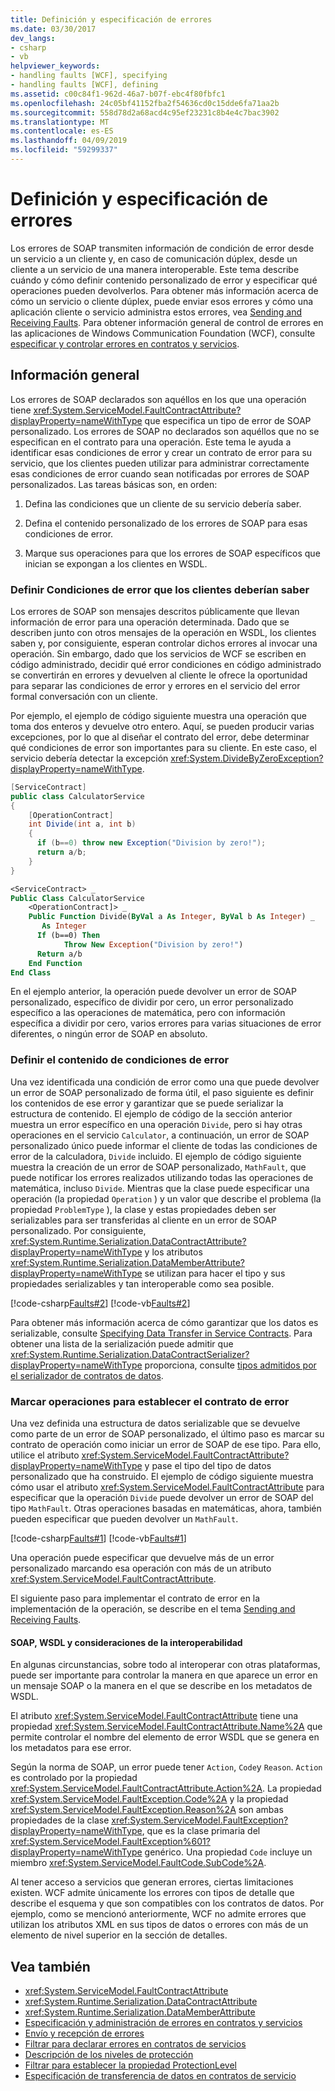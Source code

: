 ```yaml
---
title: Definición y especificación de errores
ms.date: 03/30/2017
dev_langs:
- csharp
- vb
helpviewer_keywords:
- handling faults [WCF], specifying
- handling faults [WCF], defining
ms.assetid: c00c84f1-962d-46a7-b07f-ebc4f80fbfc1
ms.openlocfilehash: 24c05bf41152fba2f54636cd0c15dde6fa71aa2b
ms.sourcegitcommit: 558d78d2a68acd4c95ef23231c8b4e4c7bac3902
ms.translationtype: MT
ms.contentlocale: es-ES
ms.lasthandoff: 04/09/2019
ms.locfileid: "59299337"
---
```

# <a name="defining-and-specifying-faults"></a>Definición y especificación de errores
Los errores de SOAP transmiten información de condición de error desde un servicio a un cliente y, en caso de comunicación dúplex, desde un cliente a un servicio de una manera interoperable. Este tema describe cuándo y cómo definir contenido personalizado de error y especificar qué operaciones pueden devolverlos. Para obtener más información acerca de cómo un servicio o cliente dúplex, puede enviar esos errores y cómo una aplicación cliente o servicio administra estos errores, vea [Sending and Receiving Faults](../../../docs/framework/wcf/sending-and-receiving-faults.md). Para obtener información general de control de errores en las aplicaciones de Windows Communication Foundation (WCF), consulte [especificar y controlar errores en contratos y servicios](../../../docs/framework/wcf/specifying-and-handling-faults-in-contracts-and-services.md).  
  
## <a name="overview"></a>Información general  
 Los errores de SOAP declarados son aquéllos en los que una operación tiene <xref:System.ServiceModel.FaultContractAttribute?displayProperty=nameWithType> que especifica un tipo de error de SOAP personalizado. Los errores de SOAP no declarados son aquéllos que no se especifican en el contrato para una operación. Este tema le ayuda a identificar esas condiciones de error y crear un contrato de error para su servicio, que los clientes pueden utilizar para administrar correctamente esas condiciones de error cuando sean notificadas por errores de SOAP personalizados. Las tareas básicas son, en orden:  
  
1. Defina las condiciones que un cliente de su servicio debería saber.  
  
2. Defina el contenido personalizado de los errores de SOAP para esas condiciones de error.  
  
3. Marque sus operaciones para que los errores de SOAP específicos que inician se expongan a los clientes en WSDL.  
  
### <a name="defining-error-conditions-that-clients-should-know-about"></a>Definir Condiciones de error que los clientes deberían saber  
 Los errores de SOAP son mensajes descritos públicamente que llevan información de error para una operación determinada. Dado que se describen junto con otros mensajes de la operación en WSDL, los clientes saben y, por consiguiente, esperan controlar dichos errores al invocar una operación. Sin embargo, dado que los servicios de WCF se escriben en código administrado, decidir qué error condiciones en código administrado se convertirán en errores y devuelven al cliente le ofrece la oportunidad para separar las condiciones de error y errores en el servicio del error formal conversación con un cliente.  
  
 Por ejemplo, el ejemplo de código siguiente muestra una operación que toma dos enteros y devuelve otro entero. Aquí, se pueden producir varias excepciones, por lo que al diseñar el contrato del error, debe determinar qué condiciones de error son importantes para su cliente. En este caso, el servicio debería detectar la excepción <xref:System.DivideByZeroException?displayProperty=nameWithType>.  
  
```csharp  
[ServiceContract]  
public class CalculatorService  
{  
    [OperationContract]   
    int Divide(int a, int b)  
    {  
      if (b==0) throw new Exception("Division by zero!");  
      return a/b;  
    }  
}  
```  
  
```vb  
<ServiceContract> _  
Public Class CalculatorService  
    <OperationContract]> _  
    Public Function Divide(ByVal a As Integer, ByVal b As Integer) _  
       As Integer  
      If (b==0) Then   
            Throw New Exception("Division by zero!")  
      Return a/b  
    End Function  
End Class  
```  
  
 En el ejemplo anterior, la operación puede devolver un error de SOAP personalizado, específico de dividir por cero, un error personalizado específico a las operaciones de matemática, pero con información específica a dividir por cero, varios errores para varias situaciones de error diferentes, o ningún error de SOAP en absoluto.  
  
### <a name="define-the-content-of-error-conditions"></a>Definir el contenido de condiciones de error  
 Una vez identificada una condición de error como una que puede devolver un error de SOAP personalizado de forma útil, el paso siguiente es definir los contenidos de ese error y garantizar que se puede serializar la estructura de contenido. El ejemplo de código de la sección anterior muestra un error específico en una operación `Divide`, pero si hay otras operaciones en el servicio `Calculator`, a continuación, un error de SOAP personalizado único puede informar el cliente de todas las condiciones de error de la calculadora, `Divide` incluido. El ejemplo de código siguiente muestra la creación de un error de SOAP personalizado, `MathFault`, que puede notificar los errores realizados utilizando todas las operaciones de matemática, incluso `Divide`. Mientras que la clase puede especificar una operación (la propiedad `Operation` ) y un valor que describe el problema (la propiedad `ProblemType` ), la clase y estas propiedades deben ser serializables para ser transferidas al cliente en un error de SOAP personalizado. Por consiguiente, <xref:System.Runtime.Serialization.DataContractAttribute?displayProperty=nameWithType> y los atributos <xref:System.Runtime.Serialization.DataMemberAttribute?displayProperty=nameWithType> se utilizan para hacer el tipo y sus propiedades serializables y tan interoperable como sea posible.  
  
 [!code-csharp[Faults#2](../../../samples/snippets/csharp/VS_Snippets_CFX/faults/cs/service.cs#2)]
 [!code-vb[Faults#2](../../../samples/snippets/visualbasic/VS_Snippets_CFX/faults/vb/service.vb#2)]  
  
 Para obtener más información acerca de cómo garantizar que los datos es serializable, consulte [Specifying Data Transfer in Service Contracts](../../../docs/framework/wcf/feature-details/specifying-data-transfer-in-service-contracts.md). Para obtener una lista de la serialización puede admitir que <xref:System.Runtime.Serialization.DataContractSerializer?displayProperty=nameWithType> proporciona, consulte [tipos admitidos por el serializador de contratos de datos](../../../docs/framework/wcf/feature-details/types-supported-by-the-data-contract-serializer.md).  
  
### <a name="mark-operations-to-establish-the-fault-contract"></a>Marcar operaciones para establecer el contrato de error  
 Una vez definida una estructura de datos serializable que se devuelve como parte de un error de SOAP personalizado, el último paso es marcar su contrato de operación como iniciar un error de SOAP de ese tipo. Para ello, utilice el atributo <xref:System.ServiceModel.FaultContractAttribute?displayProperty=nameWithType> y pase el tipo del tipo de datos personalizado que ha construido. El ejemplo de código siguiente muestra cómo usar el atributo <xref:System.ServiceModel.FaultContractAttribute> para especificar que la operación `Divide` puede devolver un error de SOAP del tipo `MathFault`. Otras operaciones basadas en matemáticas, ahora, también pueden especificar que pueden devolver un `MathFault`.  
  
 [!code-csharp[Faults#1](../../../samples/snippets/csharp/VS_Snippets_CFX/faults/cs/service.cs#1)]
 [!code-vb[Faults#1](../../../samples/snippets/visualbasic/VS_Snippets_CFX/faults/vb/service.vb#1)]  
  
 Una operación puede especificar que devuelve más de un error personalizado marcando esa operación con más de un atributo <xref:System.ServiceModel.FaultContractAttribute>.  
  
 El siguiente paso para implementar el contrato de error en la implementación de la operación, se describe en el tema [Sending and Receiving Faults](../../../docs/framework/wcf/sending-and-receiving-faults.md).  
  
#### <a name="soap-wsdl-and-interoperability-considerations"></a>SOAP, WSDL y consideraciones de la interoperabilidad  
 En algunas circunstancias, sobre todo al interoperar con otras plataformas, puede ser importante para controlar la manera en que aparece un error en un mensaje SOAP o la manera en el que se describe en los metadatos de WSDL.  
  
 El atributo <xref:System.ServiceModel.FaultContractAttribute> tiene una propiedad <xref:System.ServiceModel.FaultContractAttribute.Name%2A> que permite controlar el nombre del elemento de error WSDL que se genera en los metadatos para ese error.  
  
 Según la norma de SOAP, un error puede tener `Action`, `Code`y `Reason`. `Action` es controlado por la propiedad <xref:System.ServiceModel.FaultContractAttribute.Action%2A>. La propiedad <xref:System.ServiceModel.FaultException.Code%2A> y la propiedad <xref:System.ServiceModel.FaultException.Reason%2A> son ambas propiedades de la clase <xref:System.ServiceModel.FaultException?displayProperty=nameWithType>, que es la clase primaria del <xref:System.ServiceModel.FaultException%601?displayProperty=nameWithType> genérico. Una propiedad `Code` incluye un miembro <xref:System.ServiceModel.FaultCode.SubCode%2A>.  
  
 Al tener acceso a servicios que generan errores, ciertas limitaciones existen. WCF admite únicamente los errores con tipos de detalle que describe el esquema y que son compatibles con los contratos de datos. Por ejemplo, como se mencionó anteriormente, WCF no admite errores que utilizan los atributos XML en sus tipos de datos o errores con más de un elemento de nivel superior en la sección de detalles.  
  
## <a name="see-also"></a>Vea también

- <xref:System.ServiceModel.FaultContractAttribute>
- <xref:System.Runtime.Serialization.DataContractAttribute>
- <xref:System.Runtime.Serialization.DataMemberAttribute>
- [Especificación y administración de errores en contratos y servicios](../../../docs/framework/wcf/specifying-and-handling-faults-in-contracts-and-services.md)
- [Envío y recepción de errores](../../../docs/framework/wcf/sending-and-receiving-faults.md)
- [Filtrar para declarar errores en contratos de servicios](../../../docs/framework/wcf/how-to-declare-faults-in-service-contracts.md)
- [Descripción de los niveles de protección](../../../docs/framework/wcf/understanding-protection-level.md)
- [Filtrar para establecer la propiedad ProtectionLevel](../../../docs/framework/wcf/how-to-set-the-protectionlevel-property.md)
- [Especificación de transferencia de datos en contratos de servicio](../../../docs/framework/wcf/feature-details/specifying-data-transfer-in-service-contracts.md)
